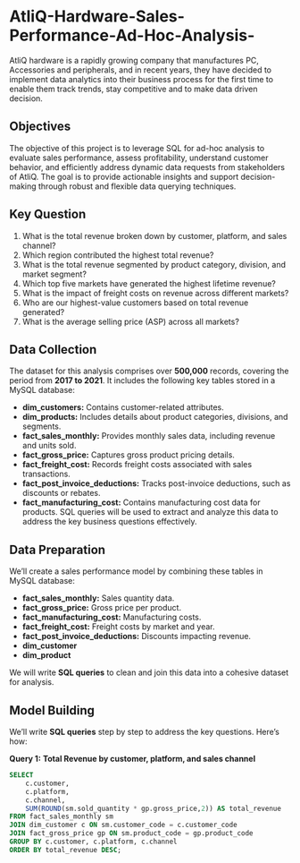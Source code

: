 # AtliQ-Hardware-Sales-Performance-Ad-Hoc-Analysis-
AtliQ hardware is a rapidly growing company that manufactures PC, Accessories and peripherals, and in recent years, they have decided to implement data analytics into their business process for the first time to enable them track trends, stay competitive and to make data driven decision.
## Objectives
The objective of this project is to leverage SQL for ad-hoc analysis to evaluate sales performance, assess profitability, understand customer behavior, and efficiently address dynamic data requests from stakeholders of AtliQ. The goal is to provide actionable insights and support decision-making through robust and flexible data querying techniques.
## Key Question
1. What is the total revenue broken down by customer, platform, and sales channel?
2. Which region contributed the highest total revenue?
3. What is the total revenue segmented by product category, division, and market segment?
4. Which top five markets have generated the highest lifetime revenue?
5. What is the impact of freight costs on revenue across different markets?
6. Who are our highest-value customers based on total revenue generated?
7. What is the average selling price (ASP) across all markets?

## Data Collection
The dataset for this analysis comprises over **500,000** records, covering the period from **2017 to 2021**. It includes the following key tables stored in a MySQL database:
- **dim_customers:** Contains customer-related attributes.
- **dim_products:** Includes details about product categories, divisions, and segments.
- **fact_sales_monthly:** Provides monthly sales data, including revenue and units sold.
- **fact_gross_price:** Captures gross product pricing details.
- **fact_freight_cost:** Records freight costs associated with sales transactions.
- **fact_post_invoice_deductions:** Tracks post-invoice deductions, such as discounts or rebates.
- **fact_manufacturing_cost:** Contains manufacturing cost data for products.
 SQL queries will be used to extract and analyze this data to address the key business questions effectively.

## Data Preparation
We’ll create a sales performance model by combining these tables in MySQL database:
- **fact_sales_monthly:** Sales quantity data.
- **fact_gross_price:** Gross price per product.
- **fact_manufacturing_cost:** Manufacturing costs.
- **fact_freight_cost:** Freight costs by market and year.
- **fact_post_invoice_deductions:** Discounts impacting revenue.
- **dim_customer** 
- **dim_product**

We will write **SQL queries** to clean and join this data into a cohesive dataset for analysis.

## Model Building
We’ll write **SQL queries** step by step to address the key questions. Here’s how:

**Query 1:** **Total Revenue by customer, platform, and sales channel**

```sql
SELECT 
    c.customer,
    c.platform,
    c.channel,
    SUM(ROUND(sm.sold_quantity * gp.gross_price,2)) AS total_revenue
FROM fact_sales_monthly sm
JOIN dim_customer c ON sm.customer_code = c.customer_code
JOIN fact_gross_price gp ON sm.product_code = gp.product_code
GROUP BY c.customer, c.platform, c.channel
ORDER BY total_revenue DESC;
```
